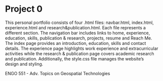 # Project 0

This personal portfolio consists of four .html files: navbar.html, index.html, experience.html and research&publication.html. Each file represents a different section. The navigation bar includes links to home, experience, education, skills, publication & research, projects, resume and Reach Me. The index page provides an introduction, education, skills and contact details. The experience page highlights work experience and extracurricular activities while the research & publication page covers academic research and publication. Additionally, the style.css file manages the website’s design and styling.

ENGO 551 - Adv. Topics on Geospatial Technologies